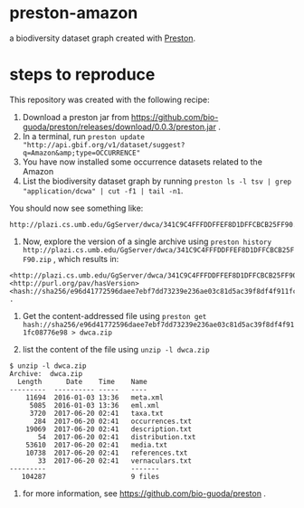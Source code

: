 # preston-amazon
a biodiversity dataset graph created with [Preston](https://github.com/bio-guoda/preston).

# steps to reproduce

This repository was created with the following recipe:

1. Download a preston jar from https://github.com/bio-guoda/preston/releases/download/0.0.3/preston.jar .
1. In a terminal, run ```preston update "http://api.gbif.org/v1/dataset/suggest?q=Amazon&amp;type=OCCURRENCE"```
1. You have now installed some occurrence datasets related to the Amazon
1. List the biodiversity dataset graph by running ```preston ls -l tsv | grep "application/dcwa" | cut -f1 | tail -n1```.

You should now see something like:

```console
http://plazi.cs.umb.edu/GgServer/dwca/341C9C4FFFDDFFEF8D1DFFCBCB25FF90.zip
```

1. Now, explore the version of a single archive using ```preston history http://plazi.cs.umb.edu/GgServer/dwca/341C9C4FFFDDFFEF8D1DFFCBCB25FF90.zip``` , which results in:

```
<http://plazi.cs.umb.edu/GgServer/dwca/341C9C4FFFDDFFEF8D1DFFCBCB25FF90.zip> <http://purl.org/pav/hasVersion> <hash://sha256/e96d41772596daee7ebf7dd73239e236ae03c81d5ac39f8df4f911fc08776e98> .
```

1. Get the content-addressed file using ```preston get hash://sha256/e96d41772596daee7ebf7dd73239e236ae03c81d5ac39f8df4f911fc08776e98 > dwca.zip ```

1. list the content of the file using ```unzip -l dwca.zip```

```console 
$ unzip -l dwca.zip
Archive:  dwca.zip
  Length      Date    Time    Name
---------  ---------- -----   ----
    11694  2016-01-03 13:36   meta.xml
     5085  2016-01-03 13:36   eml.xml
     3720  2017-06-20 02:41   taxa.txt
      284  2017-06-20 02:41   occurrences.txt
    19069  2017-06-20 02:41   description.txt
       54  2017-06-20 02:41   distribution.txt
    53610  2017-06-20 02:41   media.txt
    10738  2017-06-20 02:41   references.txt
       33  2017-06-20 02:41   vernaculars.txt
---------                     -------
   104287                     9 files
```

1. for more information, see https://github.com/bio-guoda/preston .

